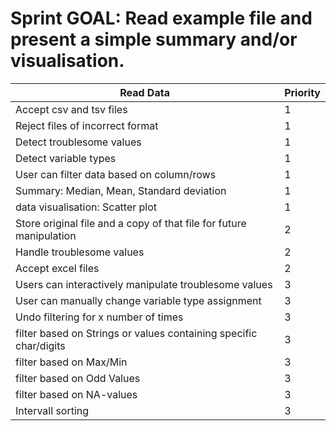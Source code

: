 # Sprint GOAL: Read example file and present a simple summary and/or visualisation.
| Read Data | Priority |
| --------- | -------- |
| Accept csv and tsv files | 1 |
| Reject files of incorrect format | 1 |
| Detect troublesome values | 1 |
| Detect variable types | 1 |
| User can filter data based on column/rows | 1 |
| Summary: Median, Mean, Standard deviation | 1 |
| data visualisation: Scatter plot | 1|
| Store original file and a copy of that file for future manipulation | 2 |
| Handle troublesome values | 2 |
| Accept excel files | 2 | 
| Users can interactively manipulate troublesome values | 3 |
| User can manually change variable type assignment | 3 |
| Undo filtering for x number of times | 3 |
| filter based on Strings or values containing specific char/digits |3
| filter based on Max/Min | 3 |
| filter based on Odd Values | 3 |
| filter based on NA-values | 3 |
| Intervall sorting | 3 |

 
